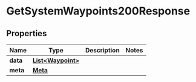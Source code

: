 

# GetSystemWaypoints200Response



## Properties

| Name | Type | Description | Notes |
|------------ | ------------- | ------------- | -------------|
|**data** | [**List&lt;Waypoint&gt;**](Waypoint.md) |  |  |
|**meta** | [**Meta**](Meta.md) |  |  |



